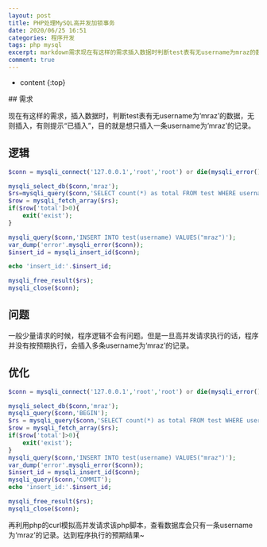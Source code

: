 ```yaml
---
layout: post
title: PHP处理MySQL高并发加锁事务
date: 2020/06/25 16:51
categories: 程序开发
tags: php mysql
excerpt: markdown需求现在有这样的需求插入数据时判断test表有无username为mraz的数据无则插入有则提示已插入目的就是想只插入一条username为mraz的记录逻辑phpconnmysqliconnect127001rootrootordiemysqlierrormysqliselectdbconnmrazrsmysqliqueryconnSELECTcountastotalFROMte
comment: true
---
```


* content
{:top}

<!--markdown-->## 需求现在有这样的需求，插入数据时，判断test表有无username为‘mraz’的数据，无则插入，有则提示“已插入”，目的就是想只插入一条username为‘mraz’的记录。## 逻辑```php$conn = mysqli_connect('127.0.0.1','root','root') or die(mysqli_error());mysqli_select_db($conn,'mraz');$rs=mysqli_query($conn,'SELECT count(*) as total FROM test WHERE username = "mraz"');$row = mysqli_fetch_array($rs);if($row['total']>0){    exit('exist');}mysqli_query($conn,'INSERT INTO test(username) VALUES("mraz")');var_dump('error'.mysqli_error($conn));$insert_id = mysqli_insert_id($conn);echo 'insert_id:'.$insert_id;mysqli_free_result($rs);mysqli_close($conn);```## 问题一般少量请求的时候，程序逻辑不会有问题。但是一旦高并发请求执行的话，程序并没有按预期执行，会插入多条username为‘mraz’的记录。## 优化```php$conn = mysqli_connect('127.0.0.1','root','root') or die(mysqli_error());mysqli_select_db($conn,'mraz');mysqli_query($conn,'BEGIN');$rs = mysqli_query($conn,'SELECT count(*) as total FROM test WHERE username = "mraz" FOR UPDATE');$row = mysqli_fetch_array($rs);if($row['total']>0){    exit('exist');}mysqli_query($conn,'INSERT INTO test(username) VALUES("mraz")');var_dump('error'.mysqli_error($conn));$insert_id = mysqli_insert_id($conn);mysqli_query($conn,'COMMIT');echo 'insert_id:'.$insert_id;mysqli_free_result($rs);mysqli_close($conn);```再利用php的curl模拟高并发请求该php脚本，查看数据库会只有一条username为‘mraz’的记录。达到程序执行的预期结果~
    